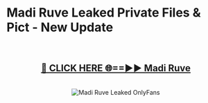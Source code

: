 # Madi Ruve Leaked Private Files & Pict - New Update
<br>
<div align="center">
<h2><a href="https://mediafilles.blogspot.com/?title=Madi_Ruve" rel="nofollow">🔴 CLICK HERE 🌐==►► Madi Ruve</a></h2>
<br>
<a href="https://mediafilles.blogspot.com/?title=Madi_Ruve" rel="nofollow" data-target="animated-image.originalLink"><img src="https://i.ibb.co.com/WyWwxjT/player-gif2.gif" alt="Madi Ruve Leaked OnlyFans" style="max-width: 100%; display: inline-block;" data-target="animated-image.originalImage"></a>
</div>
<br>